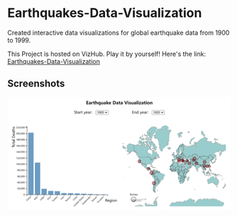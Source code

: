 # Earthquakes-Data-Visualization
Created interactive data visualizations for global earthquake data from 1900 to 1999.

This Project is hosted on VizHub. Play it by yourself! Here's the link: [Earthquakes-Data-Visualization](https://vizhub.com/Junying-Li/b7235be55f544d108affb47ca80fbb16?edit=files&file=index.html&mode=full)

## Screenshots

![overview](pic/overview.png)
